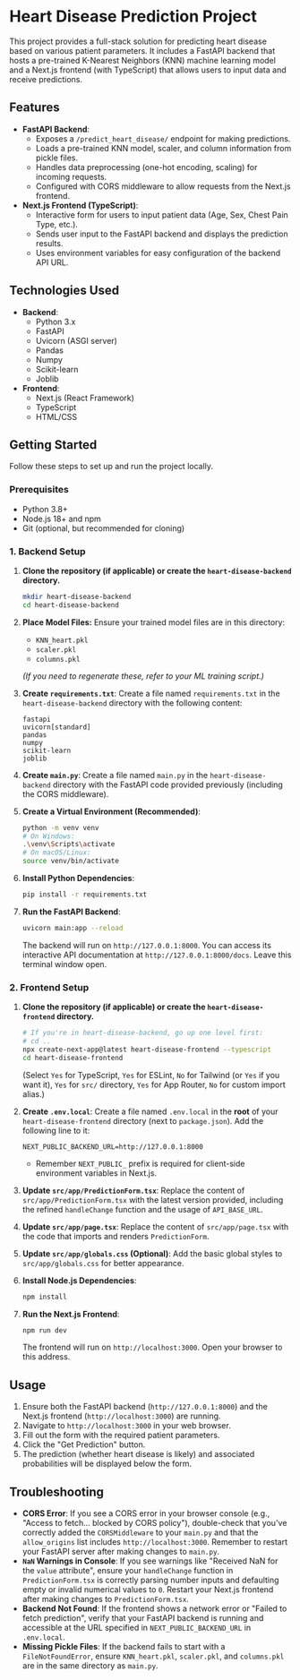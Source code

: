 
# Heart Disease Prediction Project

This project provides a full-stack solution for predicting heart disease based on various patient parameters. It includes a FastAPI backend that hosts a pre-trained K-Nearest Neighbors (KNN) machine learning model and a Next.js frontend (with TypeScript) that allows users to input data and receive predictions.

## Features

*   **FastAPI Backend**:
    *   Exposes a `/predict_heart_disease/` endpoint for making predictions.
    *   Loads a pre-trained KNN model, scaler, and column information from pickle files.
    *   Handles data preprocessing (one-hot encoding, scaling) for incoming requests.
    *   Configured with CORS middleware to allow requests from the Next.js frontend.
*   **Next.js Frontend (TypeScript)**:
    *   Interactive form for users to input patient data (Age, Sex, Chest Pain Type, etc.).
    *   Sends user input to the FastAPI backend and displays the prediction results.
    *   Uses environment variables for easy configuration of the backend API URL.

## Technologies Used

*   **Backend**:
    *   Python 3.x
    *   FastAPI
    *   Uvicorn (ASGI server)
    *   Pandas
    *   Numpy
    *   Scikit-learn
    *   Joblib
*   **Frontend**:
    *   Next.js (React Framework)
    *   TypeScript
    *   HTML/CSS

## Getting Started

Follow these steps to set up and run the project locally.

### Prerequisites

*   Python 3.8+
*   Node.js 18+ and npm
*   Git (optional, but recommended for cloning)

### 1. Backend Setup

1.  **Clone the repository (if applicable) or create the `heart-disease-backend` directory.**
    ```bash
    mkdir heart-disease-backend
    cd heart-disease-backend
    ```

2.  **Place Model Files:** Ensure your trained model files are in this directory:
    *   `KNN_heart.pkl`
    *   `scaler.pkl`
    *   `columns.pkl`

    *(If you need to regenerate these, refer to your ML training script.)*

3.  **Create `requirements.txt`**:
    Create a file named `requirements.txt` in the `heart-disease-backend` directory with the following content:
    ```
    fastapi
    uvicorn[standard]
    pandas
    numpy
    scikit-learn
    joblib
    ```

4.  **Create `main.py`**:
    Create a file named `main.py` in the `heart-disease-backend` directory with the FastAPI code provided previously (including the CORS middleware).

5.  **Create a Virtual Environment (Recommended)**:
    ```bash
    python -m venv venv
    # On Windows:
    .\venv\Scripts\activate
    # On macOS/Linux:
    source venv/bin/activate
    ```

6.  **Install Python Dependencies**:
    ```bash
    pip install -r requirements.txt
    ```

7.  **Run the FastAPI Backend**:
    ```bash
    uvicorn main:app --reload
    ```
    The backend will run on `http://127.0.0.1:8000`. You can access its interactive API documentation at `http://127.0.0.1:8000/docs`. Leave this terminal window open.

### 2. Frontend Setup

1.  **Clone the repository (if applicable) or create the `heart-disease-frontend` directory.**
    ```bash
    # If you're in heart-disease-backend, go up one level first:
    # cd ..
    npx create-next-app@latest heart-disease-frontend --typescript
    cd heart-disease-frontend
    ```
    (Select `Yes` for TypeScript, `Yes` for ESLint, `No` for Tailwind (or `Yes` if you want it), `Yes` for `src/` directory, `Yes` for App Router, `No` for custom import alias.)

2.  **Create `.env.local`**:
    Create a file named `.env.local` in the **root** of your `heart-disease-frontend` directory (next to `package.json`).
    Add the following line to it:
    ```
    NEXT_PUBLIC_BACKEND_URL=http://127.0.0.1:8000
    ```
    *   Remember `NEXT_PUBLIC_` prefix is required for client-side environment variables in Next.js.

3.  **Update `src/app/PredictionForm.tsx`**:
    Replace the content of `src/app/PredictionForm.tsx` with the latest version provided, including the refined `handleChange` function and the usage of `API_BASE_URL`.

4.  **Update `src/app/page.tsx`**:
    Replace the content of `src/app/page.tsx` with the code that imports and renders `PredictionForm`.

5.  **Update `src/app/globals.css` (Optional)**:
    Add the basic global styles to `src/app/globals.css` for better appearance.

6.  **Install Node.js Dependencies**:
    ```bash
    npm install
    ```

7.  **Run the Next.js Frontend**:
    ```bash
    npm run dev
    ```
    The frontend will run on `http://localhost:3000`. Open your browser to this address.

## Usage

1.  Ensure both the FastAPI backend (`http://127.0.0.1:8000`) and the Next.js frontend (`http://localhost:3000`) are running.
2.  Navigate to `http://localhost:3000` in your web browser.
3.  Fill out the form with the required patient parameters.
4.  Click the "Get Prediction" button.
5.  The prediction (whether heart disease is likely) and associated probabilities will be displayed below the form.

## Troubleshooting

*   **CORS Error**: If you see a CORS error in your browser console (e.g., "Access to fetch... blocked by CORS policy"), double-check that you've correctly added the `CORSMiddleware` to your `main.py` and that the `allow_origins` list includes `http://localhost:3000`. Remember to restart your FastAPI server after making changes to `main.py`.
*   **`NaN` Warnings in Console**: If you see warnings like "Received NaN for the `value` attribute", ensure your `handleChange` function in `PredictionForm.tsx` is correctly parsing number inputs and defaulting empty or invalid numerical values to `0`. Restart your Next.js frontend after making changes to `PredictionForm.tsx`.
*   **Backend Not Found**: If the frontend shows a network error or "Failed to fetch prediction", verify that your FastAPI backend is running and accessible at the URL specified in `NEXT_PUBLIC_BACKEND_URL` in `.env.local`.
*   **Missing Pickle Files**: If the backend fails to start with a `FileNotFoundError`, ensure `KNN_heart.pkl`, `scaler.pkl`, and `columns.pkl` are in the same directory as `main.py`.

